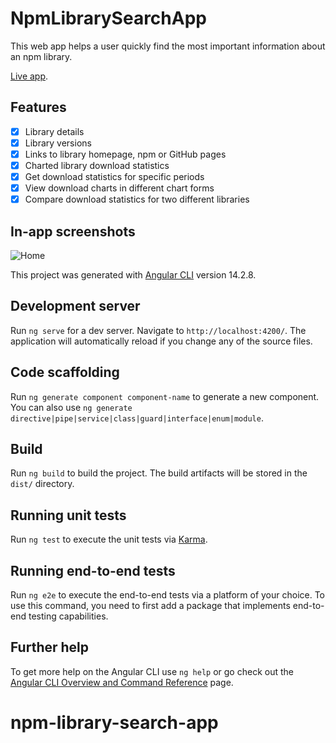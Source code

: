 # NpmLibrarySearchApp

This web app helps a user quickly find the most important information about an npm library.

[Live app](https://npm-library-search.netlify.app/).

## Features

- [x] Library details
- [x] Library versions
- [x] Links to library homepage, npm or GitHub pages
- [x] Charted library download statistics
- [x] Get download statistics for specific periods
- [x] View download charts in different chart forms
- [x] Compare download statistics for two different libraries

## In-app screenshots

<img src="assets/home.png" alt="Home"/>

This project was generated with [Angular CLI](https://github.com/angular/angular-cli) version 14.2.8.

## Development server

Run `ng serve` for a dev server. Navigate to `http://localhost:4200/`. The application will automatically reload if you change any of the source files.

## Code scaffolding

Run `ng generate component component-name` to generate a new component. You can also use `ng generate directive|pipe|service|class|guard|interface|enum|module`.

## Build

Run `ng build` to build the project. The build artifacts will be stored in the `dist/` directory.

## Running unit tests

Run `ng test` to execute the unit tests via [Karma](https://karma-runner.github.io).

## Running end-to-end tests

Run `ng e2e` to execute the end-to-end tests via a platform of your choice. To use this command, you need to first add a package that implements end-to-end testing capabilities.

## Further help

To get more help on the Angular CLI use `ng help` or go check out the [Angular CLI Overview and Command Reference](https://angular.io/cli) page.

# npm-library-search-app
